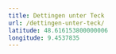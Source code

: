 ```yaml
---
title: Dettingen unter Teck
url: /dettingen-unter-teck/
latitude: 48.616153800000006
longitude: 9.4537835
---
```

